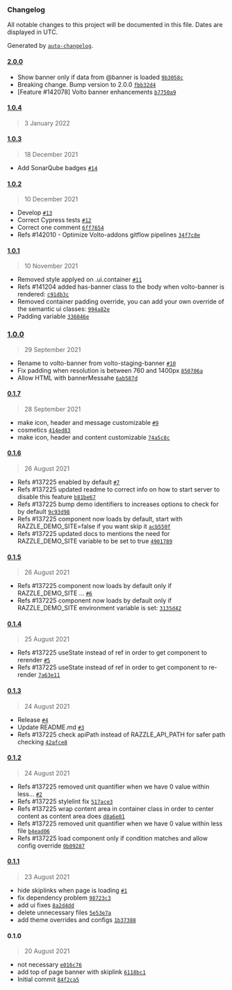 ### Changelog

All notable changes to this project will be documented in this file. Dates are displayed in UTC.

Generated by [`auto-changelog`](https://github.com/CookPete/auto-changelog).

#### [2.0.0](https://github.com/eea/volto-banner/compare/1.0.4...2.0.0)

- Show banner only if data from @banner is loaded [`9b3058c`](https://github.com/eea/volto-banner/commit/9b3058c98a2f4970f18455005bfe1cd0ef7323a8)
- Breaking change. Bump version to 2.0.0 [`fbb32d4`](https://github.com/eea/volto-banner/commit/fbb32d4a3cff8f395aa050b1c47ddcf94d3b6703)
- [Feature #142078] Volto banner enhancements [`b7750a9`](https://github.com/eea/volto-banner/commit/b7750a908b1fa21d8368f8f5cd4c647bbb2a4cee)

#### [1.0.4](https://github.com/eea/volto-banner/compare/1.0.3...1.0.4)

> 3 January 2022


#### [1.0.3](https://github.com/eea/volto-banner/compare/1.0.2...1.0.3)

> 18 December 2021

- Add SonarQube badges [`#14`](https://github.com/eea/volto-banner/pull/14)

#### [1.0.2](https://github.com/eea/volto-banner/compare/1.0.1...1.0.2)

> 10 December 2021

- Develop [`#13`](https://github.com/eea/volto-banner/pull/13)
- Correct Cypress tests [`#12`](https://github.com/eea/volto-banner/pull/12)
- Correct one comment [`6ff7654`](https://github.com/eea/volto-banner/commit/6ff76545a1aca6a9b5e7b1e0586fd251f7ce02c8)
- Refs #142010 - Optimize Volto-addons gitflow pipelines [`34f7c8e`](https://github.com/eea/volto-banner/commit/34f7c8e82d6cd37f500ad58b600fb170074b5628)

#### [1.0.1](https://github.com/eea/volto-banner/compare/1.0.0...1.0.1)

> 10 November 2021

- Removed style applyed on .ui.container [`#11`](https://github.com/eea/volto-banner/pull/11)
- Refs #141204 added has-banner class to the body when volto-banner is rendered: [`c91db3c`](https://github.com/eea/volto-banner/commit/c91db3cf8ee1630c14262b6d0a8bf41442932466)
- Removed container padding override, you can add your own override of the semantic ui classes: [`994a82e`](https://github.com/eea/volto-banner/commit/994a82eabd9f966c96889beb4d9473cfca5a467a)
- Padding variable [`336046e`](https://github.com/eea/volto-banner/commit/336046e49d6edcf98cf24911bf71084b32f5be67)

### [1.0.0](https://github.com/eea/volto-banner/compare/0.1.7...1.0.0)

> 29 September 2021

- Rename to volto-banner from volto-staging-banner [`#10`](https://github.com/eea/volto-banner/pull/10)
- Fix padding when resolution is between 760 and 1400px [`850706a`](https://github.com/eea/volto-banner/commit/850706a208f15ebaf61483ecba49cc96b84fbaf1)
- Allow HTML with bannerMessahe [`6ab587d`](https://github.com/eea/volto-banner/commit/6ab587d66f0aebc0500d33a734b370631e98984f)

#### [0.1.7](https://github.com/eea/volto-banner/compare/0.1.6...0.1.7)

> 28 September 2021

- make icon, header and message customizable [`#9`](https://github.com/eea/volto-banner/pull/9)
- cosmetics [`414ed83`](https://github.com/eea/volto-banner/commit/414ed830c1e4fbc8db45480016e6afa17a9982a1)
- make icon, header and content customizable [`74a5c8c`](https://github.com/eea/volto-banner/commit/74a5c8c15dc4610c41883e71a2244a0edb66c7a4)

#### [0.1.6](https://github.com/eea/volto-banner/compare/0.1.5...0.1.6)

> 26 August 2021

- Refs #137225 enabled by default [`#7`](https://github.com/eea/volto-banner/pull/7)
- Refs #137225 updated readme to correct info on how to start server to disable this feature [`b81be67`](https://github.com/eea/volto-banner/commit/b81be6717790de375e53fc6f54a01eb534c144b8)
- Refs #137225 bump demo identifiers to increases options to check for by default [`9c93d98`](https://github.com/eea/volto-banner/commit/9c93d98aee543e58dc8125b1e454dee905e6feeb)
- Refs #137225 component now loads by default, start with RAZZLE_DEMO_SITE=false if you want skip it [`acb550f`](https://github.com/eea/volto-banner/commit/acb550f4eb9d7fa0652740e7b75451dd3a78604e)
- Refs #137225 updated docs to mentions the need for RAZZLE_DEMO_SITE variable to be set to true [`4901789`](https://github.com/eea/volto-banner/commit/4901789f7c3a56ec4b3cd9c6fcf25d81a61e43c0)

#### [0.1.5](https://github.com/eea/volto-banner/compare/0.1.4...0.1.5)

> 26 August 2021

- Refs #137225 component now loads by default only if RAZZLE_DEMO_SITE … [`#6`](https://github.com/eea/volto-banner/pull/6)
- Refs #137225 component now loads by default only if RAZZLE_DEMO_SITE environment variable is set: [`3135d42`](https://github.com/eea/volto-banner/commit/3135d4262dfefb8c4e003b88cbe2c5f477525b7c)

#### [0.1.4](https://github.com/eea/volto-banner/compare/0.1.3...0.1.4)

> 25 August 2021

- Refs #137225 useState instead of ref in order to get component to rerender [`#5`](https://github.com/eea/volto-banner/pull/5)
- Refs #137225 useState instead of ref in order to get component to re-render [`7a63e11`](https://github.com/eea/volto-banner/commit/7a63e113988f7f36d62042733a4eeacf08a4a83c)

#### [0.1.3](https://github.com/eea/volto-banner/compare/0.1.2...0.1.3)

> 24 August 2021

- Release [`#4`](https://github.com/eea/volto-banner/pull/4)
- Update README.md [`#3`](https://github.com/eea/volto-banner/pull/3)
- Refs #137225 check apiPath instead of RAZZLE_API_PATH for safer path checking [`42afce8`](https://github.com/eea/volto-banner/commit/42afce8e9e0652cf4b970a4d6261ebdba3e82aef)

#### [0.1.2](https://github.com/eea/volto-banner/compare/0.1.1...0.1.2)

> 24 August 2021

- Refs #137225 removed unit quantifier when we have 0 value within less… [`#2`](https://github.com/eea/volto-banner/pull/2)
- Refs #137225 stylelint fix [`517ace3`](https://github.com/eea/volto-banner/commit/517ace38aabfa418779462175c5d60785da3ce72)
- Refs #137225 wrap content area in container class in order to center content as content area does [`d8a6e01`](https://github.com/eea/volto-banner/commit/d8a6e01b2a65226c127f9cf419b42b6b97844610)
- Refs #137225 removed unit quantifier when we have 0 value within less file [`b4ead06`](https://github.com/eea/volto-banner/commit/b4ead0605045a0413b986d5215588f35a0aa5395)
- Refs #137225 load component only if condition matches and allow config override [`0b09287`](https://github.com/eea/volto-banner/commit/0b09287dcb1f21b6c58ff4e9d2de2d5d58c31044)

#### [0.1.1](https://github.com/eea/volto-banner/compare/0.1.0...0.1.1)

> 23 August 2021

- hide skiplinks when page is loading [`#1`](https://github.com/eea/volto-banner/pull/1)
- fix dependency problem [`98723c3`](https://github.com/eea/volto-banner/commit/98723c3575857a5bab879a9eb83e7e8ef2bae4de)
- add ui fixes [`8a2d4dd`](https://github.com/eea/volto-banner/commit/8a2d4dda78a8b94d383a9574cf048d475c41a48d)
- delete unnecessary files [`5e53e7a`](https://github.com/eea/volto-banner/commit/5e53e7af7be146056bdb8ce83a469db73e75e85e)
- add theme overrides and configs [`1b37388`](https://github.com/eea/volto-banner/commit/1b373881cf55cd8a57c343c4d93362eba80ca314)

#### 0.1.0

> 20 August 2021

- not necessary [`e016c76`](https://github.com/eea/volto-banner/commit/e016c765e784fc8941889db46965fdd61ccdcdcd)
- add top of page banner with skiplink [`6118bc1`](https://github.com/eea/volto-banner/commit/6118bc187bb6b68b93cd916113e80fb9c38efc6c)
- Initial commit [`84f2ca5`](https://github.com/eea/volto-banner/commit/84f2ca539a26ff29355b73c8ca99635833651d27)
